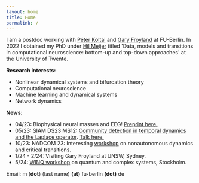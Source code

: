 ```yaml
---
layout: home
title: Home
permalink: /
---
```

I am a postdoc working with [Péter Koltai](http://userpage.fu-berlin.de/peterkoltai/index.html) and [Gary Froyland](https://web.maths.unsw.edu.au/~froyland/) at FU-Berlin. In 2022 I obtained my PhD under [Hil Meijer](https://wwwhome.ewi.utwente.nl/~meijerhge/) titled 'Data, models and transitions in computational neuroscience: bottom-up and top-down approaches' at the University of Twente. 

**Research interests:**
- Nonlinear dynamical systems and bifurcation theory
- Computational neuroscience
- Machine learning and dynamical systems
- Network dynamics

**News**:
- 04/23: Biophysical neural masses and EEG! [Preprint here.](https://www.biorxiv.org/content/10.1101/2023.04.07.535995v1)
- 05/23: SIAM DS23 MS12: [Community detection in temporal dynamics and the Laplace operator](https://meetings.siam.org/sess/dsp_talk.cfm?p=126766). [Talk here.](/assets/slides/DS23.pdf)
- 10/23: NADCOM 23: Interesting [workshop](https://www.pks.mpg.de/nadcom23) on nonautonomous dynamics and critical transitions.
- 1/24 - 2/24: Visiting Gary Froyland at UNSW, Sydney.
- 5/24: [WINQ workshop](https://indico.fysik.su.se/event/8139/page/617-week-2-new-challenges-in-high-dimensional-complex-dynamical-systems) on quantum and complex systems, Stockholm.

Email:  m (**dot**) (last name)  **(at)** fu-berlin **(dot)** de
